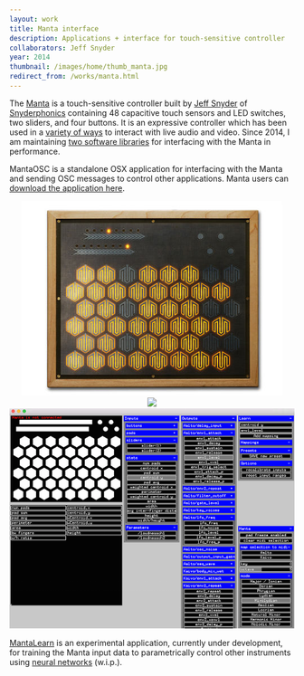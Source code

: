 ```yaml
---
layout: work
title: Manta interface
description: Applications + interface for touch-sensitive controller
collaborators: Jeff Snyder
year: 2014
thumbnail: /images/home/thumb_manta.jpg
redirect_from: /works/manta.html
---
```


The [Manta](http://www.snyderphonics.com/products.htm) is a touch-sensitive controller built by [Jeff Snyder](http://www.scattershot.org) of [Snyderphonics](http://www.snyderphonics.com) containing 48 capacitive touch sensors and LED switches, two sliders, and four buttons. It is an expressive controller which has been used in a [variety of ways](https://www.youtube.com/results?search_query=manta+snyderphonics) to interact with live audio and video. Since 2014, I am maintaining [two software libraries](https://github.com/genekogan/Manta) for interfacing with the Manta in performance.
	
MantaOSC is a standalone OSX application for interfacing with the Manta and sending OSC messages to control other applications. Manta users can [download the application here](https://github.com/genekogan/Manta/releases).

<center>
	<img src="/images/manta/manta1.jpg">
</center>

<center>
	<img src="https://github.com/genekogan/Manta/tree/master/MantaAudioUnit">
</center>

<center>
	<img src="/images/manta/manta_audiounit.png">
</center>

[MantaLearn](https://github.com/genekogan/Manta/tree/master/MantaLearn) is an experimental application, currently under development, for training the Manta input data to parametrically control other instruments using [neural networks](http://genekogan.com/works/ofxLearn.html) (w.i.p.). 
